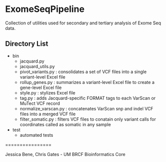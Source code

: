 ExomeSeqPipeline
================
Collection of utilities used for secondary and tertiary analysis of Exome Seq data.

## Directory List
* bin
  * jacquard.py
  * jacquard_utils.py
  * pivot_variants.py : consolidates a set of VCF files into a single variant-level Excel file
  * rollup_genes.py : summarizes a variant-level Excel file to create a gene-level Excel file
  * style.py : stylizes Excel file
  * tag.py : adds Jacquard-specific FORMAT tags to each VarScan or MuTect VCF record
  * normalize_varscan.py : concatenates VarScan snp and indel VCF files into a merged VCF file
  * filter_somatic.py : filters VCF files to conatain only variant calls for coordinates called as somatic in any sample
* test
  * automated tests
  
================

Jessica Bene, Chris Gates - UM BRCF Bioinformatics Core

